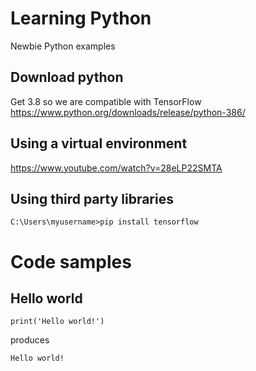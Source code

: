 # Learning Python
Newbie Python examples

## Download python

Get 3.8 so we are compatible with TensorFlow
https://www.python.org/downloads/release/python-386/

## Using a virtual environment

https://www.youtube.com/watch?v=28eLP22SMTA

## Using third party libraries

`C:\Users\myusername>pip install tensorflow`

# Code samples

## Hello world

```
print('Hello world!')
```

produces

```
Hello world!
```
